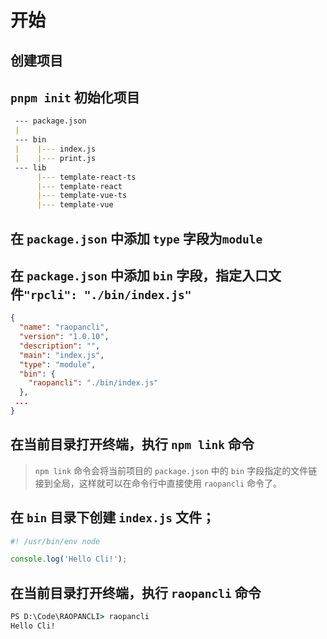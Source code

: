 # 开始

## 创建项目

## `pnpm init` 初始化项目

``` md
 --- package.json
 |
 --- bin
 |    |--- index.js
 |    |--- print.js
 --- lib
      |--- template-react-ts
      |--- template-react
      |--- template-vue-ts
      |--- template-vue
```

## 在 `package.json` 中添加 `type` 字段为`module`

## 在 `package.json` 中添加 `bin` 字段，指定入口文件`"rpcli": "./bin/index.js"`

``` json
{
  "name": "raopancli",
  "version": "1.0.10",
  "description": "",
  "main": "index.js",
  "type": "module",
  "bin": {
    "raopancli": "./bin/index.js"
  },
 ...
}
```

## 在当前目录打开终端，执行 `npm link` 命令

> `npm link` 命令会将当前项目的 `package.json` 中的 `bin` 字段指定的文件链接到全局，这样就可以在命令行中直接使用 `raopancli` 命令了。

## 在 `bin` 目录下创建 `index.js` 文件；

```js
#! /usr/bin/env node

console.log('Hello Cli!');
```

## 在当前目录打开终端，执行 `raopancli` 命令

``` cmd
PS D:\Code\RAOPANCLI> raopancli 
Hello Cli!
```
